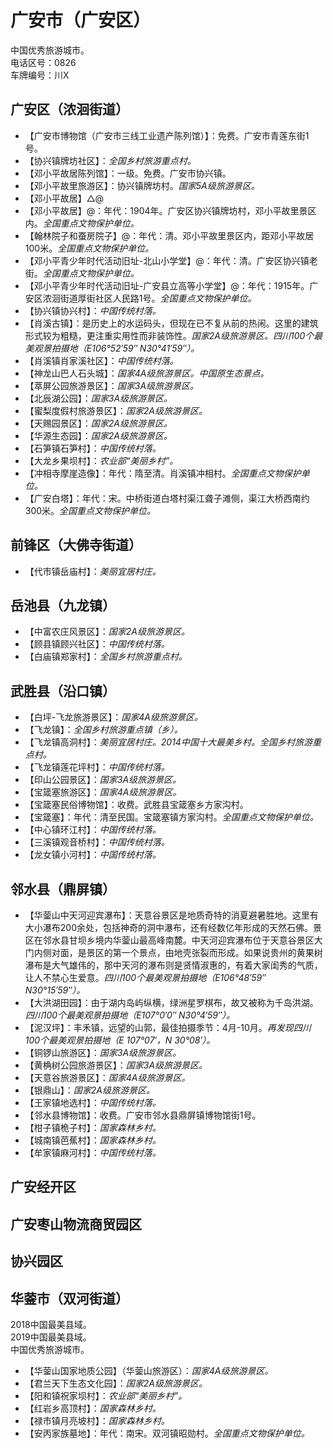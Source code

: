 # 广安市（广安区）  
中国优秀旅游城市。  
电话区号：0826  
车牌编号：川X  

## 广安区（浓洄街道）  
* 【广安市博物馆（广安市三线工业遗产陈列馆）】：免费。广安市青莲东街1号。  
* 【协兴镇牌坊社区】：*全国乡村旅游重点村。*  
* 【邓小平故居陈列馆】：一级。免费。广安市协兴镇。  
* 【邓小平故里旅游区】：协兴镇牌坊村。*国家5A级旅游景区。*  
* 【邓小平故居】△@
* 【邓小平故居】@：年代：1904年。广安区协兴镇牌坊村，邓小平故里景区内。*全国重点文物保护单位。*   
* 【翰林院子和蚕房院子】@：年代：清。邓小平故里景区内，距邓小平故居100米。*全国重点文物保护单位。*   
* 【邓小平青少年时代活动旧址-北山小学堂】@：年代：清。广安区协兴镇老街。*全国重点文物保护单位。*   
* 【邓小平青少年时代活动旧址-广安县立高等小学堂】@：年代：1915年。广安区浓洄街道厚街社区人民路1号。*全国重点文物保护单位。*   
* 【协兴镇协兴村】：*中国传统村落。*  
* 【肖溪古镇】：是历史上的水运码头，但现在已不复从前的热闹。这里的建筑形式较为粗糙，更注重实用性而非装饰性。*国家2A级旅游景区。四川100个最美观景拍摄地（E106°52′59″ N30°41′59″）。*  
* 【肖溪镇肖家溪社区】：*中国传统村落。*  
* 【神龙山巴人石头城】：*国家4A级旅游景区。中国原生态景点。*  
* 【萃屏公园旅游景区】：*国家3A级旅游景区。*  
* 【北辰湖公园】：*国家3A级旅游景区。*  
* 【蜜梨度假村旅游景区】：*国家2A级旅游景区。*  
* 【天赐园景区】：*国家2A级旅游景区。*  
* 【华源生态园】：*国家2A级旅游景区。*  
* 【石笋镇石笋村】：*中国传统村落。*  
* 【大龙乡果坝村】：*农业部“美丽乡村”。*  
* 【冲相寺摩崖造像】：年代：隋至清。肖溪镇冲相村。*全国重点文物保护单位。*   
* 【广安白塔】：年代：宋。中桥街道白塔村渠江聋子滩侧，渠江大桥西南约300米。*全国重点文物保护单位。*   
## 前锋区（大佛寺街道）  
* 【代市镇岳庙村】：*美丽宜居村庄。*  

## 岳池县（九龙镇）  
* 【中富农庄风景区】：*国家2A级旅游景区。*  
* 【顾县镇顾兴社区】：*中国传统村落。*  
* 【白庙镇郑家村】：*全国乡村旅游重点村。*  

## 武胜县（沿口镇）  
* 【白坪-飞龙旅游景区】：*国家4A级旅游景区。*  
* 【飞龙镇】：*全国乡村旅游重点镇（乡）。*  
* 【飞龙镇高洞村】：*美丽宜居村庄。2014中国十大最美乡村。全国乡村旅游重点村。*  
* 【飞龙镇莲花坪村】：*中国传统村落。*  
* 【印山公园景区】：*国家3A级旅游景区。*  
* 【宝箴塞旅游区】：*国家4A级旅游景区。*  
* 【宝箴塞民俗博物馆】：收费。武胜县宝箴塞乡方家沟村。  
* 【宝箴塞】：年代：清至民国。宝箴塞镇方家沟村。*全国重点文物保护单位。*   
* 【中心镇环江村】：*中国传统村落。*  
* 【三溪镇观音桥村】：*中国传统村落。*  
* 【龙女镇小河村】：*中国传统村落。*  

## 邻水县（鼎屏镇）  
* 【华蓥山中天河迎宾瀑布】：天意谷景区是地质奇特的消夏避暑胜地。这里有大小瀑布200余处，包括神奇的洞中瀑布，还有经数亿年形成的天然石佛。景区在邻水县甘坝乡境内华蓥山最高峰南麓。中天河迎宾瀑布位于天意谷景区大门内侧对面，是景区的第一个景点，由地壳张裂而形成。如果说贵州的黄果树瀑布是大气雄伟的，那中天河的瀑布则是贤情淑惠的，有着大家闺秀的气质，让人不禁心生爱意。*四川100个最美观景拍摄地（E106°48′59″ N30°15′59″）。*  
* 【大洪湖田园】：由于湖内岛屿纵横，绿洲星罗棋布，故又被称为千岛洪湖。*四川100个最美观景拍摄地（E107°0′0″ N30°4′59″）。*  
* 【泥汉坪】：丰禾镇，远望的山郭，最佳拍摄季节：4月-10月。*再发现四川100个最美观景拍摄地（E 107°07′，N 30°08′）。*  
* 【铜锣山旅游区】：*国家3A级旅游景区。*  
* 【黄桷树公园旅游景区】：*国家3A级旅游景区。*  
* 【天意谷旅游景区】：*国家4A级旅游景区。*  
* 【银鼎山】：*国家2A级旅游景区。*  
* 【王家镇地选村】：*中国传统村落。*  
* 【邻水县博物馆】：收费。广安市邻水县鼎屏镇博物馆街1号。  
* 【柑子镇桅子村】：*国家森林乡村。*  
* 【城南镇芭蕉村】：*国家森林乡村。*  
* 【牟家镇麻河村】：*中国传统村落。*  

## 广安经开区  

## 广安枣山物流商贸园区  

## 协兴园区  

## 华蓥市（双河街道）  
2018中国最美县域。  
2019中国最美县域。  
中国优秀旅游城市。  
* 【华蓥山国家地质公园】（华蓥山旅游区）：*国家4A级旅游景区。*  
* 【君兰天下生态文化园】：*国家2A级旅游景区。*  
* 【阳和镇祝家坝村】：*农业部“美丽乡村”。*  
* 【红岩乡高顶村】：*国家森林乡村。*  
* 【禄市镇月亮坡村】：*国家森林乡村。*  
* 【安丙家族墓地】：年代：南宋。双河镇昭勋村。*全国重点文物保护单位。*  